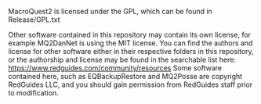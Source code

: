 MacroQuest2 is licensed under the GPL, which can be found in Release/GPL.txt

Other software contained in this repository may contain its own license, for example MQ2DanNet is using the MIT license. You can find the authors and license for other software either in their respective folders in this repository, or the authorship and license may be found in the searchable list here: https://www.redguides.com/community/resources
Some software contained here, such as EQBackupRestore and MQ2Posse are copyright RedGuides LLC, and you should gain permission from RedGuides staff prior to modification. 